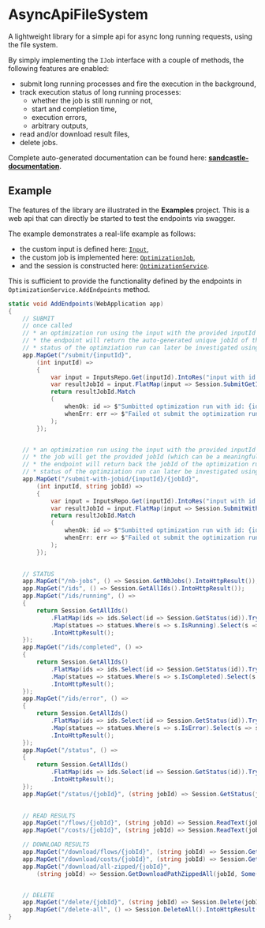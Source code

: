 # AsyncApiFileSystem

A lightweight library for a simple api for async long running requests, using the file system.

By simply implementing the `IJob` interface with a couple of methods, the following features are enabled:

* submit long running processes and fire the execution in the background,
* track execution status of long running processes:
    * whether the job is still running or not,
    * start and completion time,
    * execution errors,
    * arbitrary outputs,
* read and/or download result files,
* delete jobs.

Complete auto-generated documentation can be found here:
**[sandcastle-documentation](https://ugur-arikan.github.io/AsyncApiFileSystem/docs/index.html)**.

## Example

The features of the library are illustrated in the **Examples** project. This is a web api that can directly be started to test the endpoints via swagger.

The example demonstrates a real-life example as follows:

* the custom input is defined here: [`Input`](https://github.com/Ugur-Arikan/AsyncApiFileSystem/blob/main/Examples/Input.cs),
* the custom job is implemented here: [`OptimizationJob`](https://github.com/Ugur-Arikan/AsyncApiFileSystem/blob/main/Examples/OptimizationJob.cs),
* and the session is constructed here: [`OptimizationService`](https://github.com/Ugur-Arikan/AsyncApiFileSystem/blob/main/Examples/OptimizationService.cs).

This is sufficient to provide the functionality defined by the endpoints in `OptimizationService.AddEndpoints` method.

```csharp
static void AddEndpoints(WebApplication app)
{
    // SUBMIT
    // once called
    // * an optimization run using the input with the provided inputId will be fired in the background,
    // * the endpoint will return the auto-generated unique jobId of the optimization run,
    // * status of the optimziation run can later be investigated using the jobId.
    app.MapGet("/submit/{inputId}",
        (int inputId) =>
        {
            var input = InputsRepo.Get(inputId).IntoRes("input with id: " + inputId);
            var resultJobId = input.FlatMap(input => Session.SubmitGetId(new OptimizationJob(), input));
            return resultJobId.Match
            (
                whenOk: id => $"Sumbitted optimization run with id: {id}. Execution directory: {Session.GetJobDir(id)}",
                whenErr: err => $"Failed ot submit the optimization run due to the following error. ${err}"
            );
        });


    // * an optimization run using the input with the provided inputId will be fired in the background,
    // * the job will get the provided jobId (which can be a meaningful scenario name, etc.)
    // * the endpoint will return back the jobId of the optimization run,
    // * status of the optimziation run can later be investigated using the jobId.
    app.MapGet("/submit-with-jobid/{inputId}/{jobId}",
        (int inputId, string jobId) =>
        {
            var input = InputsRepo.Get(inputId).IntoRes("input with id: " + inputId);
            var resultJobId = input.FlatMap(input => Session.SubmitWithId(new OptimizationJob(), input, jobId));
            return resultJobId.Match
            (
                whenOk: id => $"Sumbitted optimization run with id: {id}. Execution directory: {Session.GetJobDir(id)}",
                whenErr: err => $"Failed ot submit the optimization run due to the following error. ${err}"
            );
        });

        
    // STATUS
    app.MapGet("/nb-jobs", () => Session.GetNbJobs().IntoHttpResult());
    app.MapGet("/ids", () => Session.GetAllIds().IntoHttpResult());
    app.MapGet("/ids/running", () =>
    {
        return Session.GetAllIds()
            .FlatMap(ids => ids.Select(id => Session.GetStatus(id)).TryUnwrap())
            .Map(statues => statues.Where(s => s.IsRunning).Select(s => s.JobId))
            .IntoHttpResult();
    });
    app.MapGet("/ids/completed", () =>
    {
        return Session.GetAllIds()
            .FlatMap(ids => ids.Select(id => Session.GetStatus(id)).TryUnwrap())
            .Map(statues => statues.Where(s => s.IsCompleted).Select(s => s.JobId))
            .IntoHttpResult();
    });
    app.MapGet("/ids/error", () =>
    {
        return Session.GetAllIds()
            .FlatMap(ids => ids.Select(id => Session.GetStatus(id)).TryUnwrap())
            .Map(statues => statues.Where(s => s.IsError).Select(s => s.JobId))
            .IntoHttpResult();
    });
    app.MapGet("/status", () =>
    {
        return Session.GetAllIds()
            .FlatMap(ids => ids.Select(id => Session.GetStatus(id)).TryUnwrap())
            .IntoHttpResult();
    });
    app.MapGet("/status/{jobId}", (string jobId) => Session.GetStatus(jobId).Map(s => s.ToJsonFriendly()).IntoHttpResult());

        
    // READ RESULTS
    app.MapGet("/flows/{jobId}", (string jobId) => Session.ReadText(jobId, "flows.csv").IntoHttpResult());
    app.MapGet("/costs/{jobId}", (string jobId) => Session.ReadText(jobId, "costs.csv").IntoHttpResult());

    // DOWNLOAD RESULTS
    app.MapGet("/download/flows/{jobId}", (string jobId) => Session.GetDownloadPath(jobId, "flows.csv").IntoFileResult("application/text"));
    app.MapGet("/download/costs/{jobId}", (string jobId) => Session.GetDownloadPath(jobId, "costs.csv").IntoFileResult("application/text"));
    app.MapGet("/download/all-zipped/{jobId}",
        (string jobId) => Session.GetDownloadPathZippedAll(jobId, Some($"results_{jobId}")).IntoFileResult("application/zip"));


    // DELETE
    app.MapGet("/delete/{jobId}", (string jobId) => Session.Delete(jobId).IntoHttpResult());
    app.MapGet("/delete-all", () => Session.DeleteAll().IntoHttpResult());
}
```
